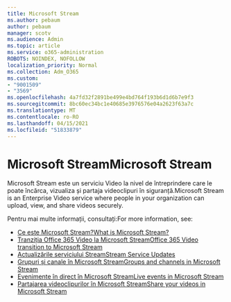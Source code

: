 ```yaml
---
title: Microsoft Stream
ms.author: pebaum
author: pebaum
manager: scotv
ms.audience: Admin
ms.topic: article
ms.service: o365-administration
ROBOTS: NOINDEX, NOFOLLOW
localization_priority: Normal
ms.collection: Adm_O365
ms.custom:
- "9001509"
- "3569"
ms.openlocfilehash: 4a7fd32f2891be499e4bd764f193b6d1d6b7e9f3
ms.sourcegitcommit: 8bc60ec34bc1e40685e3976576e04a2623f63a7c
ms.translationtype: MT
ms.contentlocale: ro-RO
ms.lasthandoff: 04/15/2021
ms.locfileid: "51833879"
---
```

# <a name="microsoft-stream"></a><span data-ttu-id="4de59-102">Microsoft Stream</span><span class="sxs-lookup"><span data-stu-id="4de59-102">Microsoft Stream</span></span>

<span data-ttu-id="4de59-103">Microsoft Stream este un serviciu Video la nivel de întreprindere care le poate încărca, vizualiza și partaja videoclipuri în siguranță.</span><span class="sxs-lookup"><span data-stu-id="4de59-103">Microsoft Stream is an Enterprise Video service where people in your organization can upload, view, and share videos securely.</span></span> 

<span data-ttu-id="4de59-104">Pentru mai multe informații, consultați:</span><span class="sxs-lookup"><span data-stu-id="4de59-104">For more information, see:</span></span>

- [<span data-ttu-id="4de59-105">Ce este Microsoft Stream?</span><span class="sxs-lookup"><span data-stu-id="4de59-105">What is Microsoft Stream?</span></span>](https://docs.microsoft.com/stream/overview)
- [<span data-ttu-id="4de59-106">Tranziția Office 365 Video la Microsoft Stream</span><span class="sxs-lookup"><span data-stu-id="4de59-106">Office 365 Video transition to Microsoft Stream</span></span>](https://docs.microsoft.com/stream/migrate-from-office-365)
- [<span data-ttu-id="4de59-107">Actualizările serviciului Stream</span><span class="sxs-lookup"><span data-stu-id="4de59-107">Stream Service Updates</span></span>](https://techcommunity.microsoft.com/t5/microsoft-stream-service-updates/bd-p/StreamAnnouncements)
- [<span data-ttu-id="4de59-108">Grupuri și canale în Microsoft Stream</span><span class="sxs-lookup"><span data-stu-id="4de59-108">Groups and channels in Microsoft Stream</span></span>](https://docs.microsoft.com/stream/groups-channels-organization)
- [<span data-ttu-id="4de59-109">Evenimente în direct în Microsoft Stream</span><span class="sxs-lookup"><span data-stu-id="4de59-109">Live events in Microsoft Stream</span></span>](https://docs.microsoft.com/stream/live-event-overview)
- [<span data-ttu-id="4de59-110">Partajarea videoclipurilor în Microsoft Stream</span><span class="sxs-lookup"><span data-stu-id="4de59-110">Share your videos in Microsoft Stream</span></span>](https://docs.microsoft.com/stream/portal-share-video)
